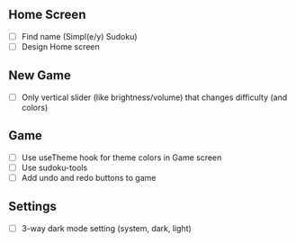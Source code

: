 ## Home Screen
- [ ] Find name (Simpl(e/y) Sudoku)
- [ ] Design Home screen

## New Game
- [ ] Only vertical slider (like brightness/volume) that changes difficulty (and colors)

## Game
- [ ] Use useTheme hook for theme colors in Game screen
- [ ] Use sudoku-tools
- [ ] Add undo and redo buttons to game

## Settings
- [ ] 3-way dark mode setting (system, dark, light)